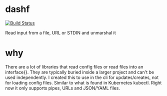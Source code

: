 # dashf
[![Build Status](https://travis-ci.org/cdornsife/dashf.svg?branch=master)](https://travis-ci.org/cdornsife/dashf)

Read input from a file, URL or STDIN and unmarshal it

# why

There are a lot of libraries that read config files or read files into an interface{}. They are typically buried inside a larger project and can't be used independently. I created this to use in the cli for updates/creates, not for loading config files. Similar to what is found in Kubernetes kubectl. Right now it only supports pipes, URLs and JSON/YAML files.

